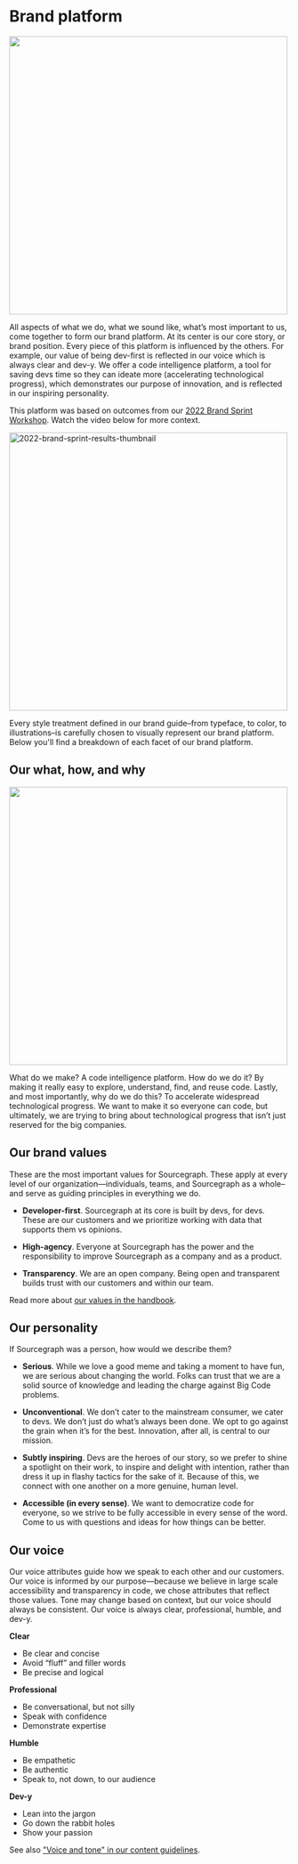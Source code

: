 # Brand platform

<img src="https://user-images.githubusercontent.com/102541294/198370881-c5ac1c22-3c79-4c1a-8384-ed1c2945ff7f.svg" width="500" />  
  
All aspects of what we do, what we sound like, what’s most important to us, come together to form our brand platform. At its center is our core story, or brand position. Every piece of this platform is influenced by the others. For example, our value of being dev-first is reflected in our voice which is always clear and dev-y. We offer a code intelligence platform, a tool for saving devs time so they can ideate more (accelerating technological progress), which demonstrates our purpose of innovation, and is reflected in our inspiring personality.

This platform was based on outcomes from our [2022 Brand Sprint Workshop](https://docs.google.com/presentation/d/1QqlDvqOOLhdO4R104cVPDgP7Kv8waVSck6rvYdLvm_E/edit?usp=sharing). Watch the video below for more context.

[<img width="500" alt="2022-brand-sprint-results-thumbnail" src="https://user-images.githubusercontent.com/102541294/198674704-c88b7aa3-66c4-449b-a121-db9bab18731f.png">](https://www.loom.com/share/c402715bb05c4d8d81ad03acf52398e6 "2022 Brand Sprint Results")

Every style treatment defined in our brand guide–from typeface, to color, to illustrations–is carefully chosen to visually represent our brand platform. Below you'll find a breakdown of each facet of our brand platform.

## Our what, how, and why

<img src="https://user-images.githubusercontent.com/102541294/198051583-08570d3b-9f35-46e5-9dd4-7ab8603a5f93.svg" width="500" />

What do we make? A code intelligence platform. How do we do it? By making it really easy to explore, understand, find, and reuse code. Lastly, and most importantly, why do we do this? To accelerate widespread technological progress. We want to make it so everyone can code, but ultimately, we are trying to bring about technological progress that isn’t just reserved for the big companies.

## Our brand values

These are the most important values for Sourcegraph. These apply at every level of our organization—individuals, teams, and Sourcegraph as a whole–and serve as guiding principles in everything we do.

- **Developer-first**. Sourcegraph at its core is built by devs, for devs. These are our customers and we prioritize working with data that supports them vs opinions.

- **High-agency**. Everyone at Sourcegraph has the power and the responsibility to improve Sourcegraph as a company and as a product.

- **Transparency**. We are an open company. Being open and transparent builds trust with our customers and within our team.

Read more about [our values in the handbook](../../../../company-info-and-process/values/index.md).

## Our personality

If Sourcegraph was a person, how would we describe them?

- **Serious**. While we love a good meme and taking a moment to have fun, we are serious about changing the world. Folks can trust that we are a solid source of knowledge and leading the charge against Big Code problems.

- **Unconventional**. We don’t cater to the mainstream consumer, we cater to devs. We don’t just do what’s always been done. We opt to go against the grain when it’s for the best. Innovation, after all, is central to our mission.

- **Subtly inspiring**. Devs are the heroes of our story, so we prefer to shine a spotlight on their work, to inspire and delight with intention, rather than dress it up in flashy tactics for the sake of it. Because of this, we connect with one another on a more genuine, human level.

- **Accessible (in every sense)**. We want to democratize code for everyone, so we strive to be fully accessible in every sense of the word. Come to us with questions and ideas for how things can be better.

## Our voice

Our voice attributes guide how we speak to each other and our customers. Our voice is informed by our purpose—because we believe in large scale accessibility and transparency in code, we chose attributes that reflect those values. Tone may change based on context, but our voice should always be consistent. Our voice is always clear, professional, humble, and dev-y.

**Clear**
- Be clear and concise
- Avoid “fluff” and filler words
- Be precise and logical

**Professional**
- Be conversational, but not silly
- Speak with confidence
- Demonstrate expertise

**Humble**
- Be empathetic
- Be authentic
- Speak to, not down, to our audience

**Dev-y**
- Lean into the jargon
- Go down the rabbit holes
- Show your passion

See also ["Voice and tone" in our content guidelines](../../../../company-info-and-process/communication/content_guidelines/voice_and_tone.md).
